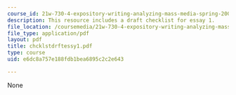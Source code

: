```yaml
---
course_id: 21w-730-4-expository-writing-analyzing-mass-media-spring-2001
description: This resource includes a draft checklist for essay 1.
file_location: /coursemedia/21w-730-4-expository-writing-analyzing-mass-media-spring-2001/e6dc8a757e188fdb1bea6895c2c2e643_chcklstdrftessy1.pdf
file_type: application/pdf
layout: pdf
title: chcklstdrftessy1.pdf
type: course
uid: e6dc8a757e188fdb1bea6895c2c2e643

---
```

None